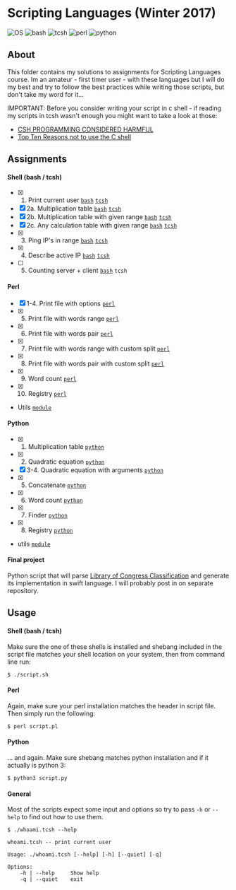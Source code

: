 # Scripting Languages (Winter 2017)
![OS](https://img.shields.io/badge/macOS-v10.13-orange.svg)
![bash](https://img.shields.io/badge/bash-v4.4-green.svg)
![tcsh](https://img.shields.io/badge/tcsh-v6.18.01-blue.svg)
![perl](https://img.shields.io/badge/perl-v5.18.2-red.svg)
![python](https://img.shields.io/badge/python-v3.6.3-blue.svg)

## About

This folder contains my solutions to assignments for Scripting Languages course. Im an amateur - first timer user - with these languages but I will do my best and try to follow the best practices while writing those scripts, but don't take my word for it...

IMPORTANT: Before you consider writing your script in c shell - if reading my scripts in tcsh wasn't enough you might want to take a look at those:
- [CSH PROGRAMMING CONSIDERED HARMFUL](http://www.faqs.org/faqs/unix-faq/shell/csh-whynot/)
- [Top Ten Reasons not to use the C shell](http://www.grymoire.com/unix/CshTop10.txt)

## Assignments

#### Shell (bash / tcsh)

- [x] 1. Print current user [`bash`](shell/whoami.bash) [`tcsh`](shell/whoami.tcsh)
- [x] 2a. Multiplication table [`bash`](shell/multiplication-table.bash) [`tcsh`](shell/multiplication-table.tcsh)
- [x] 2b. Multiplication table with given range [`bash`](shell/multiplication-table-in-range.bash) [`tcsh`](shell/multiplication-table-in-range.tcsh)
- [x] 2c. Any calculation table with given range [`bash`](shell/calculation-table-in-range.bash) [`tcsh`](shell/calculation-table-in-range.tcsh)
- [x] 3. Ping IP's in range [`bash`](shell/ping.bash) [`tcsh`](shell/ping.tcsh)
- [x] 4. Describe active IP [`bash`](shell/ping-and-describe.bash) [`tcsh`](shell/ping-and-describe.tcsh)
- [ ] 5. Counting server + client [`bash`](shell/counting-server.bash) `tcsh`

#### Perl

- [x] 1-4. Print file with options [`perl`](perl/print-file.pl)
- [x] 5. Print file with words range [`perl`](perl/print-file-words-range.pl)
- [x] 6. Print file with words pair [`perl`](perl/print-file-words-pair.pl)
- [x] 7. Print file with words range with custom split [`perl`](perl/print-file-words-range-split.pl)
- [x] 8. Print file with words pair with custom split [`perl`](perl/print-file-words-pair-split.pl)
- [x] 9. Word count [`perl`](perl/word-count.pl)
- [x] 10. Registry [`perl`](perl/registry.pl)

+ Utils [`module`](perl/Utils.pm)

#### Python

- [x] 1. Multiplication table [`python`](python/mul-tab.py)
- [x] 2. Quadratic equation [`python`](python/quad-eq.py)
- [x] 3-4. Quadratic equation with arguments [`python`](python/quad-eq-args.py)
- [x] 5. Concatenate [`python`](python/cat.py)
- [x] 6. Word count [`python`](python/word-count.py)
- [x] 7. Finder [`python`](python/finder.py)
- [x] 8. Registry [`python`](python/registry.py)

+ utils [`module`](python/utils.py)

#### Final project

  Python script that will parse [Library of Congress Classification](https://www.loc.gov/catdir/cpso/lcco/) and generate its implementation in swift language. I will probably post in on separate repository.

## Usage

#### Shell (bash / tcsh)

Make sure the one of these shells is installed and shebang included in the script file matches your shell location on your system, then from command line run:

```
$ ./script.sh
```

#### Perl

Again, make sure your perl installation matches the header in script file. Then simply run the following:

```
$ perl script.pl
```

#### Python

... and again. Make sure shebang matches python installation and if it actually is python 3:

```
$ python3 script.py
```

#### General

Most of the scripts expect some input and options so try to pass `-h` or `--help` to find out how to use them.

```
$ ./whoami.tcsh --help

whoami.tcsh -- print current user

Usage: ./whoami.tcsh [--help] [-h] [--quiet] [-q]

Options:
	-h | --help 	Show help
	-q | --quiet 	exit
```
